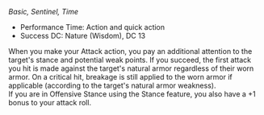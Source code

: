 _Basic, Sentinel, Time_
 
- Performance Time: Action and quick action
- Success DC: Nature (Wisdom), DC 13
 
When you make your Attack action, you pay an additional attention to the target's stance and potential weak points. If you succeed, the first attack you hit is made against the target's natural armor regardless of their worn armor. On a critical hit, breakage is still applied to the worn armor if applicable (according to the target's natural armor weakness).  
If you are in Offensive Stance using the Stance feature, you also have a +1 bonus to your attack roll.